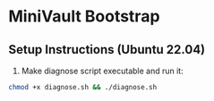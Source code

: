 # MiniVault Bootstrap

## Setup Instructions (Ubuntu 22.04)

1. Make diagnose script executable and run it:

```bash
chmod +x diagnose.sh && ./diagnose.sh

